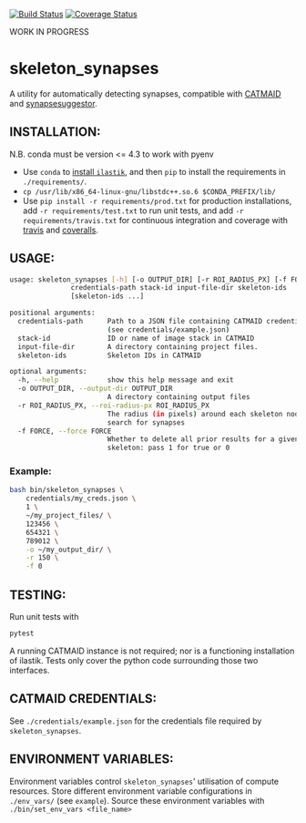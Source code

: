 [![Build Status](https://travis-ci.org/clbarnes/skeleton_synapses.svg?branch=master)](https://travis-ci.org/clbarnes/skeleton_synapses)
[![Coverage Status](https://coveralls.io/repos/github/clbarnes/skeleton_synapses/badge.svg?branch=master)](https://coveralls.io/github/clbarnes/skeleton_synapses?branch=master)

WORK IN PROGRESS

# skeleton_synapses

A utility for automatically detecting synapses, compatible with [CATMAID](https://catmaid.readthedocs.io/en/stable/)
and [synapsesuggestor](https://github.com/clbarnes/CATMAID-synapsesuggestor).

## INSTALLATION:

N.B. conda must be version <= 4.3 to work with pyenv

- Use `conda` to [install `ilastik`](https://github.com/ilastik/ilastik-build-conda/blob/master/README.md),
 and then `pip` to install the requirements in `./requirements/`.
- `cp /usr/lib/x86_64-linux-gnu/libstdc++.so.6 $CONDA_PREFIX/lib/`
- Use `pip install -r requirements/prod.txt` for production installations,
add `-r requirements/test.txt` to run unit tests, and
add `-r requirements/travis.txt` for continuous integration and coverage
with [travis](https://travis-ci.org/) and [coveralls](https://coveralls.io/).


## USAGE:

```bash
usage: skeleton_synapses [-h] [-o OUTPUT_DIR] [-r ROI_RADIUS_PX] [-f FORCE]
               credentials-path stack-id input-file-dir skeleton-ids
               [skeleton-ids ...]

positional arguments:
  credentials-path      Path to a JSON file containing CATMAID credentials
                        (see credentials/example.json)
  stack-id              ID or name of image stack in CATMAID
  input-file-dir        A directory containing project files.
  skeleton-ids          Skeleton IDs in CATMAID

optional arguments:
  -h, --help            show this help message and exit
  -o OUTPUT_DIR, --output-dir OUTPUT_DIR
                        A directory containing output files
  -r ROI_RADIUS_PX, --roi-radius-px ROI_RADIUS_PX
                        The radius (in pixels) around each skeleton node to
                        search for synapses
  -f FORCE, --force FORCE
                        Whether to delete all prior results for a given
                        skeleton: pass 1 for true or 0
```


### Example:

```bash
bash bin/skeleton_synapses \
    credentials/my_creds.json \
    1 \
    ~/my_project_files/ \
    123456 \
    654321 \
    789012 \
    -o ~/my_output_dir/ \
    -r 150 \
    -f 0
```


## TESTING:

Run unit tests with

```bash
pytest
```

A running CATMAID instance is not required; nor is a functioning installation of ilastik. Tests only cover the python
 code surrounding those two interfaces.


## CATMAID CREDENTIALS:

See `./credentials/example.json` for the credentials file required by `skeleton_synapses`.


## ENVIRONMENT VARIABLES:

Environment variables control `skeleton_synapses`' utilisation of compute resources.
Store different environment variable configurations in `./env_vars/` (see `example`).
Source these environment variables with `./bin/set_env_vars <file_name>`
